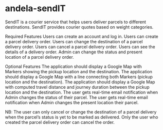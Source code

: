 # andela-sendIT

SendIT is a courier service that helps users deliver parcels to different destinations. SendIT provides courier quotes based on weight categories.

Required Features
Users can create an account and log in.
Users can create a parcel delivery order.
Users can change the destination of a parcel delivery order.
Users can cancel a parcel delivery order.
Users can see the details of a delivery order.
Admin can change the status and present location of a parcel delivery order.

 
Optional Features
The application should display a Google Map with Markers showing the pickup location and the destination.
The application should display a Google Map with a line connecting both Markers (pickup location and the destination).
The application should display a Google Map with computed travel distance and journey duration between the pickup location and the destination.
The user gets real-time email notification when Admin changes the status of their parcel.
The user gets real-time email notification when Admin changes the present location their parcel.

NB:
The user can only cancel or change the destination of a parcel delivery when the parcel’s status is yet to be marked as delivered.
Only the user who created the parcel delivery order can cancel the order.
